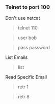 ### Telnet to port 100

Don't use netcat

> telnet <ip> 110

> user bob

> pass password

List Emails

> list

Read Specific Email

> retr 1

> retr 8

